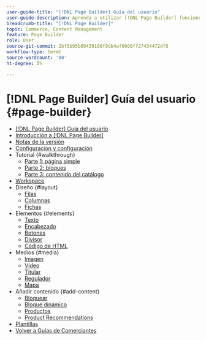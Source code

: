 ```yaml
---
user-guide-title: "[!DNL Page Builder] Guía del usuario"
user-guide-description: Aprenda a utilizar [!DNL Page Builder] funciones para crear páginas con contenido enriquecido con diseños personalizados que mejoran la narración visual y aumentan la participación y lealtad de los clientes.
breadcrumb-title: "[!DNL Page Builder]"
topic: Commerce, Content Management
feature: Page Builder
role: User
source-git-commit: 2bf5b95b89439196f9db4af0908ff27434472df8
workflow-type: tm+mt
source-wordcount: '80'
ht-degree: 5%

---
```



# [!DNL Page Builder] Guía del usuario {#page-builder}

- [[!DNL Page Builder] Guía del usuario](guide-overview.md)
- [Introducción a [!DNL Page Builder]](introduction.md)
- [Notas de la versión](release-notes.md)
- [Configuración y configuración](setup.md)
- Tutorial {#walkthrough}
   - [Parte 1: página simple](1-simple-page.md)
   - [Parte 2: bloques](2-blocks.md)
   - [Parte 3: contenido del catálogo](3-catalog-content.md)
- [Workspace](workspace.md)
- Diseño {#layout}
   - [Filas](row.md)
   - [Columnas](column.md)
   - [Fichas](tabs.md)
- Elementos {#elements}
   - [Texto](text.md)
   - [Encabezado](heading.md)
   - [Botones](buttons.md)
   - [Divisor](divider.md)
   - [Código de HTML](html-code.md)
- Medios {#media}
   - [Imagen](image.md)
   - [Vídeo](video.md)
   - [Titular](banner.md)
   - [Regulador](slider.md)
   - [Mapa](map.md)
- Añadir contenido {#add-content}
   - [Bloquear](block.md)
   - [Bloque dinámico](dynamic-block.md)
   - [Productos](products.md)
   - [Product Recommendations](recommendations.md)
- [Plantillas](templates.md)
- [Volver a Guías de Comerciantes](https://experienceleague.adobe.com/en/docs/commerce-admin/user-guides/home)

